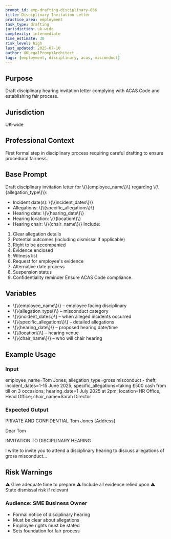 ```yaml
---
prompt_id: emp-drafting-disciplinary-036
title: Disciplinary Invitation Letter
practice_area: employment
task_type: drafting
jurisdiction: uk-wide
complexity: intermediate
time_estimate: 30
risk_level: high
last_updated: 2025-07-10
author: UKLegalPromptArchitect
tags: [employment, disciplinary, acas, misconduct]
---
```


## Purpose
Draft disciplinary hearing invitation letter complying with ACAS Code and establishing fair process.

## Jurisdiction
UK-wide

## Professional Context
First formal step in disciplinary process requiring careful drafting to ensure procedural fairness.

## Base Prompt
Draft disciplinary invitation letter for \\{\\{employee_name\\}\\} regarding \\{\\{allegation_type\\}\\}:
- Incident date(s): \\{\\{incident_dates\\}\\}
- Allegations: \\{\\{specific_allegations\\}\\}
- Hearing date: \\{\\{hearing_date\\}\\}
- Hearing location: \\{\\{location\\}\\}
- Hearing chair: \\{\\{chair_name\\}\\}
Include:
1. Clear allegation details
2. Potential outcomes (including dismissal if applicable)
3. Right to be accompanied
4. Evidence enclosed
5. Witness list
6. Request for employee's evidence
7. Alternative date process
8. Suspension status
9. Confidentiality reminder
Ensure ACAS Code compliance.

## Variables
- \\{\\{employee_name\\}\\} – employee facing disciplinary
- \\{\\{allegation_type\\}\\} – misconduct category
- \\{\\{incident_dates\\}\\} – when alleged incidents occurred
- \\{\\{specific_allegations\\}\\} – detailed allegations
- \\{\\{hearing_date\\}\\} – proposed hearing date/time
- \\{\\{location\\}\\} – hearing venue
- \\{\\{chair_name\\}\\} – who will chair hearing

## Example Usage
### Input
employee_name=Tom Jones; allegation_type=gross misconduct - theft; incident_dates=1-15 June 2025; specific_allegations=taking £500 cash from till on 3 occasions; hearing_date=1 July 2025 at 2pm; location=HR Office, Head Office; chair_name=Sarah Director

### Expected Output
PRIVATE AND CONFIDENTIAL
Tom Jones
[Address]

Dear Tom

INVITATION TO DISCIPLINARY HEARING

I write to invite you to attend a disciplinary hearing to discuss allegations of gross misconduct...

## Risk Warnings
⚠️ Give adequate time to prepare
⚠️ Include all evidence relied upon
⚠️ State dismissal risk if relevant

### Audience: SME Business Owner
- Formal notice of disciplinary hearing
- Must be clear about allegations
- Employee rights must be stated
- Sets foundation for fair process
